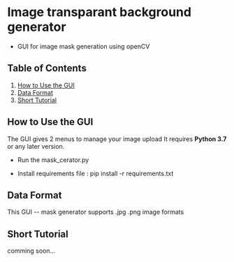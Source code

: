 # Image transparant background generator
* GUI for image mask generation using openCV 

## Table of Contents 
1. [How to Use the GUI](#How-to-Use)
2. [Data Format](#Data-format)
3. [Short Tutorial](#short-tutorial)

## How to Use the GUI
The GUI gives 2 menus to manage your image upload
It requires **Python 3.7** or any later version. 

* Run the mask_cerator.py 

* Install requirements file :
		pip install -r requirements.txt 

## Data Format 
This GUI -- mask generator supports .jpg .png image formats

## Short Tutorial
comming soon...
 
